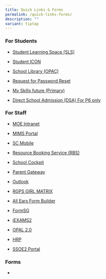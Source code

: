 ```yaml
---
title: Quick Links & Forms
permalink: /quick-links-forms/
description: ""
variant: tiptap
---
```

<h3>For Students</h3>
<ul data-tight="true" class="tight">
<li>
<p><a href="https://vle.learning.moe.edu.sg/login" rel="noopener noreferrer nofollow" target="_blank">Student Learning Space (SLS)</a>
</p>
</li>
<li>
<p><a href="https://workspace.google.com/dashboard" rel="noopener noreferrer nofollow" target="_blank">Student ICON</a>
</p>
</li>
<li>
<p><a href="https://schoolibrary.moe.edu.sg/rafflesgirlspri/cgi-bin/spydus.exe/MSGTRN/WPAC/HOME" rel="noopener noreferrer nofollow" target="_blank">School Library (OPAC)</a>
</p>
</li>
<li>
<p><a href="https://forms.gle/bbn3nT9ePEY6pdDb8" rel="noopener noreferrer nofollow" target="_blank">Request for Password Reset</a>
</p>
</li>
<li>
<p><a href="https://www.myskillsfuture.gov.sg/content/student/en/primary.html" rel="noopener noreferrer nofollow" target="_blank">My Skills future (Primary)</a>
</p>
</li>
<li>
<p><a href="https://www.moe.gov.sg/secondary/dsa" rel="noopener noreferrer nofollow" target="_blank">Direct School Admission (DSA) For P6 only</a>
</p>
</li>
</ul>
<h3>For Staff</h3>
<ul data-tight="true" class="tight">
<li>
<p><a href="https://intranet.moe.gov.sg/Pages/Home.aspx" rel="noopener noreferrer nofollow" target="_blank">MOE Intranet</a>
</p>
</li>
<li>
<p><a href="https://idp.mims.moe.gov.sg/nidp/saml2/sso" rel="noopener noreferrer nofollow" target="_blank">MIMS Portal</a>
</p>
</li>
<li>
<p><a href="https://scmobile.moe.edu.sg/login" rel="noopener noreferrer nofollow" target="_blank">SC Mobile</a>
</p>
</li>
<li>
<p><a href="https://rbs.avero-tech.com/" rel="noopener noreferrer nofollow" target="_blank">Resource Booking Service (RBS)</a>
</p>
</li>
<li>
<p><a href="http://schoolcockpit.moe.gov.sg/" rel="noopener noreferrer nofollow" target="_blank">School Cockpit</a>
</p>
</li>
<li>
<p><a href="https://pg.moe.edu.sg/" rel="noopener noreferrer nofollow" target="_blank">Parent Gateway</a>
</p>
</li>
<li>
<p><a href="https://schools.gov.sg/owa" rel="noopener noreferrer nofollow" target="_blank">Outlook</a>
</p>
</li>
<li>
<p><a href="http://10.169.132.10/Account/Login?ReturnUrl=%2F" rel="noopener noreferrer nofollow" target="_blank">RGPS GIRL MATRIX</a>
</p>
</li>
<li>
<p><a href="https://forms.moe.edu.sg/" rel="noopener noreferrer nofollow" target="_blank">All Ears Form Builder</a>
</p>
</li>
<li>
<p><a href="https://form.gov.sg/" rel="noopener noreferrer nofollow" target="_blank">FormSG</a>
</p>
</li>
<li>
<p><a href="https://iexams.seab.gov.sg/" rel="noopener noreferrer nofollow" target="_blank">iEXAMS2</a>
</p>
</li>
<li>
<p><a href="https://www.opal2.moe.edu.sg/app/learner" rel="noopener noreferrer nofollow" target="_blank">OPAL 2.0</a>
</p>
</li>
<li>
<p><a href="https://www.hrp.gov.sg/hrp/#/" rel="noopener noreferrer nofollow" target="_blank">HRP</a>
</p>
</li>
<li>
<p><a href="https://ssoe2.moe.edu.sg/sp" rel="noopener noreferrer nofollow" target="_blank">SSOE2 Portal</a>
</p>
</li>
</ul>
<h3>Forms</h3>
<ul data-tight="true" class="tight">
<li>
<p></p>
</li>
</ul>
<p></p>